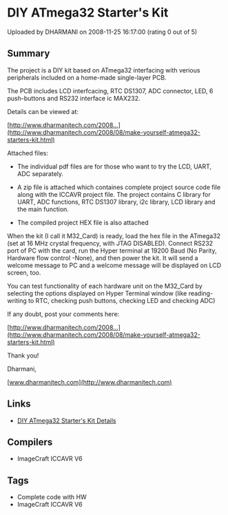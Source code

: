 # DIY ATmega32 Starter's Kit

Uploaded by DHARMANI on 2008-11-25 16:17:00 (rating 0 out of 5)

## Summary

The project is a DIY kit based on ATmega32 interfacing with verious peripherals included on a home-made single-layer PCB.  

The PCB includes LCD interfcacing, RTC DS1307, ADC connector, LED, 6 push-buttons and RS232 interface ic MAX232. 


Details can be viewed at:  

[http://www.dharmanitech.com/2008...](http://www.dharmanitech.com/2008/08/make-yourself-atmega32-starters-kit.html)


Attached files:  

- The individual pdf files are for those who want to try the LCD, UART, ADC separately.  

- A zip file is attached which containes complete project source code file along with the ICCAVR project file. The project contains C library for UART, ADC functions, RTC DS1307 library, i2c library, LCD library and the main function.  

- The compiled project HEX file is also attached


When the kit (I call it M32\_Card) is ready, load the hex file in the ATmega32 (set at 16 MHz crystal frequency, with JTAG DISABLED). Connect RS232 port of PC with the card, run the Hyper terminal at 19200 Baud (No Parity, Hardware flow control -None), and then power the kit. It will send a welcome message to PC and a welcome message will be displayed on LCD screen, too.  

You can test functionality of each hardware unit on the M32\_Card by selecting the options displayed on Hyper Terminal window (like reading- writing to RTC, checking push buttons, checking LED and checking ADC)


If any doubt, post your comments here:  

[http://www.dharmanitech.com/2008...](http://www.dharmanitech.com/2008/08/make-yourself-atmega32-starters-kit.html)


Thank you!


Dharmani,  

[www.dharmanitech.com](http://www.dharmanitech.com)

## Links

- [DIY ATmega32 Starter's Kit Details](http://www.dharmanitech.com/2008/08/make-yourself-atmega32-starters-kit.html)

## Compilers

- ImageCraft ICCAVR V6

## Tags

- Complete code with HW
- ImageCraft ICCAVR V6
